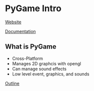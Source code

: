 PyGame Intro
============

[Website](http://www.pygame.org/)

[Documentation](http://www.pygame.org/docs/)

What is PyGame
--------------

* Cross-Platform
* Manages 2D graphcis with opengl 
* Can manage sound effects
* Low level event, graphics, and sounds

[Outline](../outline.md)
